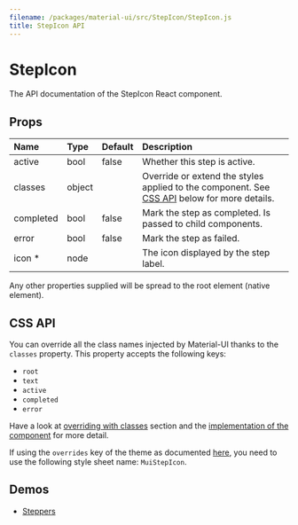 ```yaml
---
filename: /packages/material-ui/src/StepIcon/StepIcon.js
title: StepIcon API
---
```


<!--- This documentation is automatically generated, do not try to edit it. -->

# StepIcon

<p class="description">The API documentation of the StepIcon React component.</p>



## Props

| Name | Type | Default | Description |
|:-----|:-----|:--------|:------------|
| <span class="prop-name">active</span> | <span class="prop-type">bool | <span class="prop-default">false</span> | Whether this step is active. |
| <span class="prop-name">classes</span> | <span class="prop-type">object |   | Override or extend the styles applied to the component. See [CSS API](#css-api) below for more details. |
| <span class="prop-name">completed</span> | <span class="prop-type">bool | <span class="prop-default">false</span> | Mark the step as completed. Is passed to child components. |
| <span class="prop-name">error</span> | <span class="prop-type">bool | <span class="prop-default">false</span> | Mark the step as failed. |
| <span class="prop-name required">icon *</span> | <span class="prop-type">node |   | The icon displayed by the step label. |

Any other properties supplied will be spread to the root element (native element).

## CSS API

You can override all the class names injected by Material-UI thanks to the `classes` property.
This property accepts the following keys:

- `root`
- `text`
- `active`
- `completed`
- `error`

Have a look at [overriding with classes](/customization/overrides#overriding-with-classes) section
and the [implementation of the component](https://github.com/mui-org/material-ui/tree/master/packages/material-ui/src/StepIcon/StepIcon.js)
for more detail.

If using the `overrides` key of the theme as documented
[here](/customization/themes#customizing-all-instances-of-a-component-type),
you need to use the following style sheet name: `MuiStepIcon`.

## Demos

- [Steppers](/demos/steppers)

